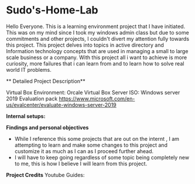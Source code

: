 # Sudo's-Home-Lab
Hello Everyone.
This is a learning environment project that I have initiated. This was on my mind since I took my windows admin class but due to some commitments and other projects, I couldn't divert my attention fully towards this project. This project delves into topics in active directory and Information technology concepts that are used in managing a small to large scale business or a company. With this project all i want to achieve is more curiosity, more failures that i can learn from and to learn how to solve real world IT problems. 

** Detailed Project Description**

Virtual Box Environment: Orcale Virtual Box
Server ISO: Windows server 2019 Evaluation pack https://www.microsoft.com/en-us/evalcenter/evaluate-windows-server-2019

**Internal setups:**




**Findings and personal objectives**
- While I reference this some projects that are out on the internt , I am attempting to learn and make some changes to this project and customize it as much as I can as I proceed further ahead.
- I will have to keep going regardless of some topic being completely new to me, this is how I believe I will learn from this project.




**Project Credits**
Youtube Guides:








